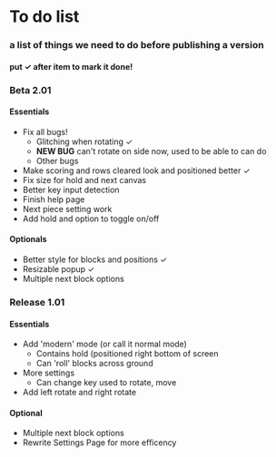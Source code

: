 # To do list
### a list of things we need to do before publishing a version
#### put ✓ after item to mark it done!

### Beta 2.01
#### Essentials
* Fix all bugs!
  * Glitching when rotating ✓
  * **NEW BUG** can't rotate on side now, used to be able to can do
  * Other bugs
* Make scoring and rows cleared look and positioned better ✓
* Fix size for hold and next canvas
* Better key input detection
* Finish help page
* Next piece setting work
* Add hold and option to toggle on/off
#### Optionals
* Better style for blocks and positions ✓
* Resizable popup ✓
* Multiple next block options

### Release 1.01
#### Essentials
* Add 'modern' mode (or call it normal mode)
  * Contains hold (positioned right bottom of screen
  * Can 'roll' blocks across ground
* More settings
  * Can change key used to rotate, move
* Add left rotate and right rotate
#### Optional
* Multiple next block options
* Rewrite Settings Page for more efficency
